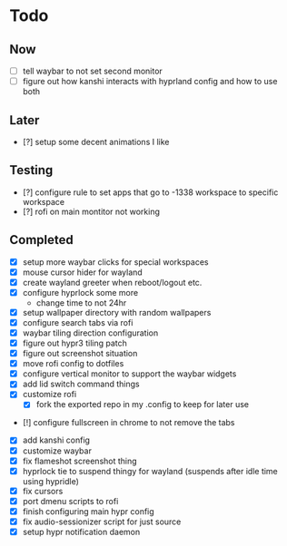 # Todo

## Now
- [ ] tell waybar to not set second monitor
- [ ] figure out how kanshi interacts with hyprland config and how to use both

## Later
- [?] setup some decent animations I like

## Testing
- [?] configure rule to set apps that go to -1338 workspace to specific workspace
- [?] rofi on main montitor not working

## Completed
- [x] setup more waybar clicks for special workspaces
- [x] mouse cursor hider for wayland
- [x] create wayland greeter when reboot/logout etc.
- [x] configure hyprlock some more
    - change time to not 24hr
- [x] setup wallpaper directory with random wallpapers
- [x] configure search tabs via rofi
- [x] waybar tiling direction configuration
- [x] figure out hypr3 tiling patch
- [x] figure out screenshot situation
- [x] move rofi config to dotfiles
- [x] configure vertical monitor to support the waybar widgets
- [x] add lid switch command things
- [x] customize rofi
    - [x] fork the exported repo in my .config to keep for later use
- [!] configure fullscreen in chrome to not remove the tabs
- [x] add kanshi config
- [x] customize waybar
- [x] fix flameshot screenshot thing
- [x] hyprlock tie to suspend thingy for wayland (suspends after idle time using hypridle)
- [x] fix cursors
- [x] port dmenu scripts to rofi
- [x] finish configuring main hypr config
- [x] fix audio-sessionizer script for just source
- [x] setup hypr notification daemon
